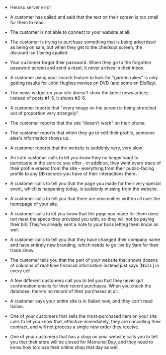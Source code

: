 - Heroku server error


- A customer has called and said that the text on their screen is too small for them to read.

- The customer is not able to connect to your website at all. 

- The customer is trying to purchase something that is being advertised as being on sale, but when they get to the checkout screen, the discount isn't being applied.

- Your customer forgot their password. When they go to the forgotten password screen and send a reset, it never arrives in their inbox.

- A customer using your search feature to look for "garden rakes" is only getting results for John Hughes movies on DVD (and some on BluRay).

- The news widget on your site doesn't show the latest news article; instead of posts #1-5, it shows #2-6. 

- A customer reports that "every image on the screen is being stretched out of proportion very strangely".

- The customer reports that the site "doesn't work" on their phone.

- The customer reports that when they go to edit their profile, someone else's information shows up.

- A customer reports that the website is suddenly very, very slow.

- An irate customer calls to let you know they no longer want to participate in the service you offer - in addition, they want every trace of their profile erased from the site - everything from their public-facing profile to any DB records you have of their interactions there.

- A customer calls to tell you that the page you made for their very special event, which is happening today, is suddenly missing from the website.

- A customer calls to tell you that there are obscenities written all over the homepage of your site. 

- A customer calls to let you know that the page you made for them does not meet the specs they provided you with, so they will not be paying their bill. They've already sent a note to your boss letting them know as well.

- A customer calls to tell you that they have changed their company name and have entirely new branding, which needs to go live by 9am for their trade show.

- The customer tells you that the part of your website that shows dozens of columns of real-time financial information instead just says [NULL] in every cell. 

- A few different customers call you to tell you that they never got confirmation emails for their recent purchases. When you check the database, there's no record of their purchases at all. 

- A customer says your entire site is in Italian now, and they can't read Italian.

- One of your customers that sells the most-purchased item on your site calls to let you know that, effective immediately, they are cancelling their contract, and will not process a single new order they receive.

- One of your customers that has a shop on your website calls you to tell you that their store will be closed for Memorial Day, and they need to know how to close their online shop that day as well. 
